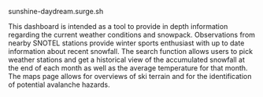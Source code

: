 sunshine-daydream.surge.sh

This dashboard is intended as a tool to provide in depth information regarding the current weather conditions and snowpack. Observations from nearby SNOTEL stations provide winter sports enthusiast with up to date information about recent snowfall.  The search function allows users to pick weather stations and get a historical view of the accumulated snowfall at the end of each month as well as the average temperature for that month. The maps page allows for overviews of ski terrain and for the identification of potential avalanche hazards.
